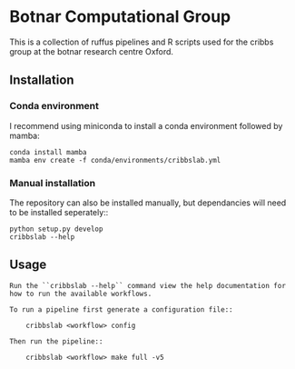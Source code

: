 # Botnar Computational Group

This is a collection of ruffus pipelines and R scripts used for the cribbs group
at the botnar research centre Oxford.

## Installation

### Conda environment

I recommend using miniconda to install a conda environment followed by mamba:

    conda install mamba
    mamba env create -f conda/environments/cribbslab.yml

### Manual installation

The repository can also be installed manually, but dependancies will need to be installed seperately::

    python setup.py develop
    cribbslab --help

## Usage

    Run the ``cribbslab --help`` command view the help documentation for how to run the available workflows.

    To run a pipeline first generate a configuration file::

        cribbslab <workflow> config

    Then run the pipeline::

        cribbslab <workflow> make full -v5
